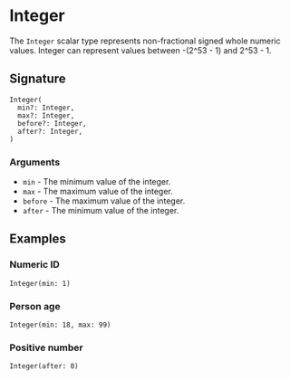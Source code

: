 # Integer

The `Integer` scalar type represents non-fractional signed whole numeric values. Integer can represent values between -(2^53 - 1) and 2^53 - 1.

## Signature

```states
Integer(
  min?: Integer,
  max?: Integer,
  before?: Integer,
  after?: Integer,
)
```

### Arguments

- `min` - The minimum value of the integer.
- `max` - The maximum value of the integer.
- `before` - The maximum value of the integer.
- `after` - The minimum value of the integer.

## Examples

### Numeric ID

`Integer(min: 1)`

### Person age

`Integer(min: 18, max: 99)`

### Positive number

`Integer(after: 0)`
